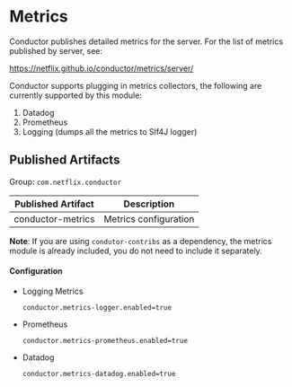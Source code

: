 # Metrics
Conductor publishes detailed metrics for the server. 
For the list of metrics published by server, see:

https://netflix.github.io/conductor/metrics/server/

Conductor supports plugging in metrics collectors, the following are currently supported by this module:
1. Datadog
2. Prometheus
3. Logging (dumps all the metrics to Slf4J logger)

## Published Artifacts

Group: `com.netflix.conductor`

| Published Artifact | Description |
| ----------- | ----------- | 
| conductor-metrics | Metrics configuration  |

**Note**: If you are using `condutor-contribs` as a dependency, the metrics module is already included, you do not need to include it separately.

#### Configuration
* Logging Metrics

    `conductor.metrics-logger.enabled=true`
* Prometheus

    `conductor.metrics-prometheus.enabled=true`
* Datadog

    `conductor.metrics-datadog.enabled=true`